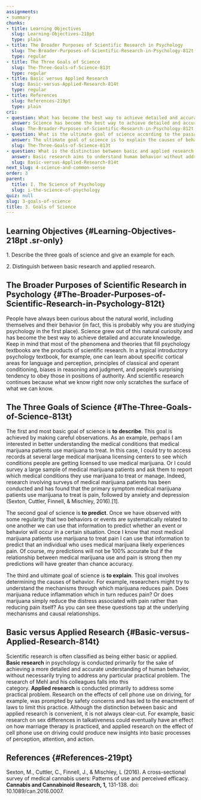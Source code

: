 ```yaml
---
assignments:
- summary
chunks:
- title: Learning Objectives
  slug: Learning-Objectives-218pt
  type: plain
- title: The Broader Purposes of Scientific Research in Psychology
  slug: The-Broader-Purposes-of-Scientific-Research-in-Psychology-812t
  type: regular
- title: The Three Goals of Science
  slug: The-Three-Goals-of-Science-813t
  type: regular
- title: Basic versus Applied Research
  slug: Basic-versus-Applied-Research-814t
  type: regular
- title: References
  slug: References-219pt
  type: plain
cri:
- question: What has become the best way to achieve detailed and accurate knowledge about the natural world?
  answer: Science has become the best way to achieve detailed and accurate knowledge.
  slug: The-Broader-Purposes-of-Scientific-Research-in-Psychology-812t
- question: What is the ultimate goal of science according to the passage?
  answer: The ultimate goal of science is to explain the causes of behavior.
  slug: The-Three-Goals-of-Science-813t
- question: What is the distinction between basic and applied research in psychology?
  answer: Basic research aims to understand human behavior without addressing practical problems, while applied research focuses on solving specific issues.
  slug: Basic-versus-Applied-Research-814t
next_slug: 4-science-and-common-sense
order: 3
parent:
  title: I. The Science of Psychology
  slug: i-the-science-of-psychology
quiz: null
slug: 3-goals-of-science
title: 3. Goals of Science
---
```


## Learning Objectives {#Learning-Objectives-218pt .sr-only} 

<i-callout variant="info" title="Learning Objectives">

1\. Describe the three goals of science and give an example for each.

2\. Distinguish between basic research and applied research.

</i-callout>

## The Broader Purposes of Scientific Research in Psychology {#The-Broader-Purposes-of-Scientific-Research-in-Psychology-812t} 

People have always been curious about the natural world, including themselves and their behavior (in fact, this is probably why you are studying psychology in the first place). Science grew out of this natural curiosity and has become the best way to achieve detailed and accurate knowledge. Keep in mind that most of the phenomena and theories that fill psychology textbooks are the products of scientific research. In a typical introductory psychology textbook, for example, one can learn about specific cortical areas for language and perception, principles of classical and operant conditioning, biases in reasoning and judgment, and people’s surprising tendency to obey those in positions of authority. And scientific research continues because what we know right now only scratches the surface of what we can know.

## The Three Goals of Science {#The-Three-Goals-of-Science-813t} 

The first and most basic goal of science is **to** **describe**. This goal is achieved by making careful observations. As an example, perhaps I am interested in better understanding the medical conditions that medical marijuana patients use marijuana to treat. In this case, I could try to access records at several large medical marijuana licensing centers to see which conditions people are getting licensed to use medical marijuana. Or I could survey a large sample of medical marijuana patients and ask them to report which medical conditions they use marijuana to treat or manage. Indeed, research involving surveys of medical marijuana patients has been conducted and has found that the primary symptom medical marijuana patients use marijuana to treat is pain, followed by anxiety and depression (Sexton, Cuttler, Finnell, & Mischley, 2016).\[1\].

The second goal of science is **to predict**. Once we have observed with some regularity that two behaviors or events are systematically related to one another we can use that information to predict whether an event or behavior will occur in a certain situation. Once I know that most medical marijuana patients use marijuana to treat pain I can use that information to predict that an individual who uses medical marijuana likely experiences pain. Of course, my predictions will not be 100% accurate but if the relationship between medical marijuana use and pain is strong then my predictions will have greater than chance accuracy.

The third and ultimate goal of science is **to explain**. This goal involves determining the causes of behavior. For example, researchers might try to understand the mechanisms through which marijuana reduces pain. Does marijuana reduce inflammation which in turn reduces pain? Or does marijuana simply reduce the distress associated with pain rather than reducing pain itself? As you can see these questions tap at the underlying mechanisms and causal relationships.

## Basic versus Applied Research {#Basic-versus-Applied-Research-814t} 

Scientific research is often classified as being either basic or applied. **Basic research** in psychology is conducted primarily for the sake of achieving a more detailed and accurate understanding of human behavior, without necessarily trying to address any particular practical problem. The research of Mehl and his colleagues falls into this category. **Applied research** is conducted primarily to address some practical problem. Research on the effects of cell phone use on driving, for example, was prompted by safety concerns and has led to the enactment of laws to limit this practice. Although the distinction between basic and applied research is convenient, it is not always clear-cut. For example, basic research on sex differences in talkativeness could eventually have an effect on how marriage therapy is practiced, and applied research on the effect of cell phone use on driving could produce new insights into basic processes of perception, attention, and action.

## References {#References-219pt} 

Sexton, M., Cuttler, C., Finnell, J., & Mischley, L (2016). A cross-sectional survey of medical cannabis users: Patterns of use and perceived efficacy. __Cannabis and Cannabinoid Research, 1,__ 131-138. doi: 10.1089/can.2016.0007.


